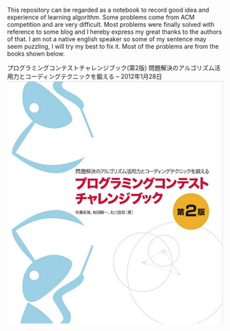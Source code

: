 This repository can be regarded as a notebook to record good idea and experience of learning algorithm. Some problems come from ACM competition and are very difficult. Most problems were finally solved with reference to some blog and I hereby express my great thanks to the authors of that. I am not a native english speaker so some of my sentence may seem puzzling, I will try my best to fix it.
Most of the problems are from the books shown below.

プログラミングコンテストチャレンジブック(第2版) 問題解決のアルゴリズム活用力とコーディングテクニックを鍛える – 2012年1月28日
![image](https://github.com/nappleyjq/algorithm/raw/master/programming.contest.png)
